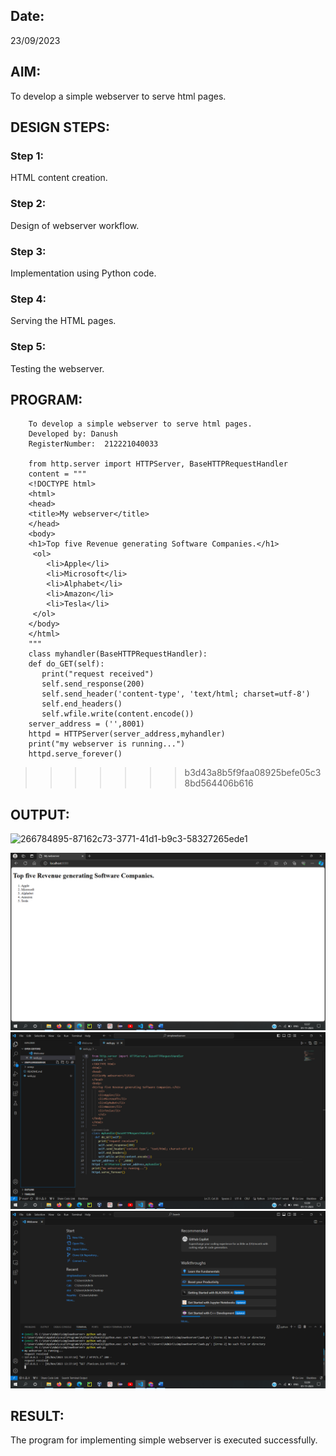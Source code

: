 ## Date:
23/09/2023

## AIM:
To develop a simple webserver to serve html pages.

## DESIGN STEPS:
### Step 1: 
HTML content creation.

### Step 2:
Design of webserver workflow.

### Step 3:
Implementation using Python code.

### Step 4:
Serving the HTML pages.

### Step 5:
Testing the webserver.

## PROGRAM:


        To develop a simple webserver to serve html pages.
        Developed by: Danush
        RegisterNumber:  212221040033

        from http.server import HTTPServer, BaseHTTPRequestHandler
        content = """
        <!DOCTYPE html>
        <html>
        <head>
        <title>My webserver</title>
        </head>
        <body>
        <h1>Top five Revenue generating Software Companies.</h1>
         <ol>
            <li>Apple</li>
            <li>Microsoft</li>
            <li>Alphabet</li>
            <li>Amazon</li>
            <li>Tesla</li>
         </ol>
        </body>
        </html>
        """
        class myhandler(BaseHTTPRequestHandler):
        def do_GET(self):
           print("request received")
           self.send_response(200)
           self.send_header('content-type', 'text/html; charset=utf-8')
           self.end_headers()
           self.wfile.write(content.encode())
        server_address = ('',8001)
        httpd = HTTPServer(server_address,myhandler)
        print("my webserver is running...")
        httpd.serve_forever()


>>>>>>> b3d43a8b5f9faa08925befe05c38bd564406b616

## OUTPUT:
![266784895-87162c73-3771-41d1-b9c3-58327265ede1](https://github.com/danush564/simplewebserver/assets/98585166/38879e2a-0bda-4f66-9ff0-c2317f1c1d69)


![Alt text](<Screenshot (418).png>)
![Alt text](<Screenshot (419).png>)
![Alt text](<Screenshot (420).png>)
## RESULT:
The program for implementing simple webserver is executed successfully.
